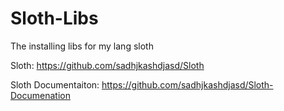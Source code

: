 # Sloth-Libs
The installing libs for my lang sloth

Sloth: https://github.com/sadhjkashdjasd/Sloth

Sloth Documentaiton: https://github.com/sadhjkashdjasd/Sloth-Documenation
